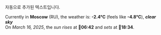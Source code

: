 
자동으로 추가된 텍스트입니다.

<!--START_SECTION:weather:moscow-->
Currently in **Moscow** (RU), the weather is: **-2.4°C** (feels like **-4.8°C**), ***clear sky***<br/>
On *March 16, 2025*, the *sun rises* at 🌅**06:42** and *sets* at 🌇**18:34**.
<!--END_SECTION:weather-->
